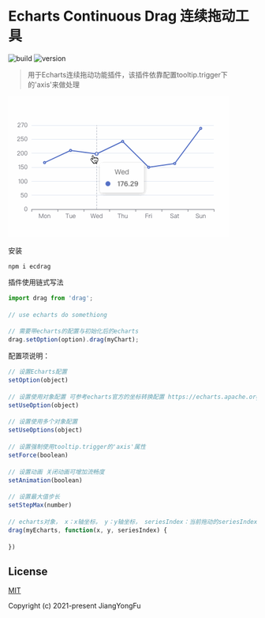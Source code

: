 # Echarts Continuous Drag 连续拖动工具

![build](https://img.shields.io/badge/vue-2|3-success.svg)
![version](https://img.shields.io/badge/ecDrag-0.0.2-success.svg)
> 用于Echarts连续拖动功能插件，该插件依靠配置tooltip.trigger下的'axis'来做处理
 
![avatar](./ecdrag.gif)

安装
```shell
npm i ecdrag
```

插件使用链式写法
```javascript
import drag from 'drag';

// use echarts do somethiong

// 需要带echarts的配置与初始化后的echarts
drag.setOption(option).drag(myChart);
```
配置项说明：
```javascript
// 设置Echarts配置
setOption(object)

// 设置使用对象配置 可参考echarts官方的坐标转换配置 https://echarts.apache.org/zh/api.html#echartsInstance.convertFromPixel
setUseOption(object)

// 设置使用多个对象配置
setUseOptions(object)

// 设置强制使用tooltip.trigger的'axis'属性
setForce(boolean)

// 设置动画 关闭动画可增加流畅度
setAnimation(boolean)

// 设置最大值步长
setStepMax(number)

// echarts对象， x：x轴坐标， y：y轴坐标， seriesIndex：当前拖动的seriesIndex
drag(myEcharts, function(x, y, seriesIndex) {
    
})
```

## License

[MIT](https://github.com/Doooyf/echarts-continuous-drag/blob/master/LICENSE)

Copyright (c) 2021-present JiangYongFu
